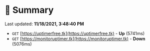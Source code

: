 # 📖 Summary
Last updated: **11/18/2021, 3:48:40 PM**

- `GET` [https://uptimerfree.tk](https://uptimerfree.tk) - **Up** (5741ms)
- `GET` [https://monitoruptimer.tk](https://monitoruptimer.tk) - **Down** (5076ms)
